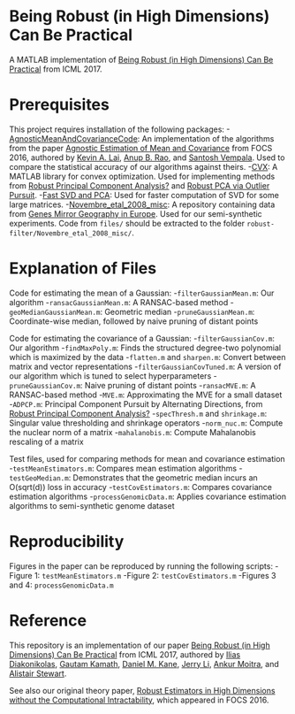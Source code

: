 # Being Robust (in High Dimensions) Can Be Practical
A MATLAB implementation of [Being Robust (in High Dimensions) Can Be Practical](https://arxiv.org/abs/1703.00893) from ICML 2017.

Prerequisites 
===
This project requires installation of the following packages:
-[AgnosticMeanAndCovarianceCode](https://github.com/kal2000/AgnosticMeanAndCovarianceCode): An implementation of the algorithms from the paper [Agnostic Estimation of Mean and Covariance](https://arxiv.org/abs/1604.06968) from FOCS 2016, authored by [Kevin A. Lai](https://www.cc.gatech.edu/~klai9/), [Anup B. Rao](https://sites.google.com/site/anupraob/), and [Santosh Vempala](https://www.cc.gatech.edu/~vempala/). Used to compare the statistical accuracy of our algorithms against theirs.
-[CVX](http://cvxr.com/cvx/): A MATLAB library for convex optimization. Used for implementing methods from [Robust Principal Component Analysis?](https://dl.acm.org/citation.cfm?id=1970395) and [Robust PCA via Outlier Pursuit](https://arxiv.org/abs/1010.4237).
-[Fast SVD and PCA](https://www.mathworks.com/matlabcentral/fileexchange/47132-fast-svd-and-pca): Used for faster computation of SVD for some large matrices.
-[Novembre_etal_2008_misc](https://github.com/NovembreLab/Novembre_etal_2008_misc): A repository containing data from [Genes Mirror Geography in Europe](https://www.nature.com/articles/nature07331). Used for our semi-synthetic experiments. Code from `files/` should be extracted to the folder `robust-filter/Novembre_etal_2008_misc/`.

Explanation of Files
===
Code for estimating the mean of a Gaussian:
-`filterGaussianMean.m`: Our algorithm
-`ransacGaussianMean.m`: A RANSAC-based method
-`geoMedianGaussianMean.m`: Geometric median
-`pruneGaussianMean.m`: Coordinate-wise median, followed by naive pruning of distant points

Code for estimating the covariance of a Gaussian:
-`filterGaussianCov.m`: Our algorithm
    -`findMaxPoly.m`: Finds the structured degree-two polynomial which is maximized by the data
    -`flatten.m` and `sharpen.m`: Convert between matrix and vector representations
-`filterGaussianCovTuned.m`: A version of our algorithm which is tuned to select hyperparameters 
-`pruneGaussianCov.m`: Naive pruning of distant points
-`ransacMVE.m`: A RANSAC-based method
    -`MVE.m`: Approximating the MVE for a small dataset
-`ADPCP.m`: Principal Component Pursuit by Alternating Directions, from [Robust Principal Component Analysis?](https://dl.acm.org/citation.cfm?id=1970395)
    -`specThresh.m` and `shrinkage.m`: Singular value thresholding and shrinkage operators
    -`norm_nuc.m`: Compute the nuclear norm of a matrix
-`mahalanobis.m`: Compute Mahalanobis rescaling of a matrix

Test files, used for comparing methods for mean and covariance estimation
-`testMeanEstimators.m`: Compares mean estimation algorithms
-`testGeoMedian.m`: Demonstrates that the geometric median incurs an O(sqrt(d)) loss in accuracy
-`testCovEstimators.m`: Compares covariance estimation algorithms
-`processGenomicData.m`: Applies covariance estimation algorithms to semi-synthetic genome dataset

Reproducibility
===
Figures in the paper can be reproduced by running the following scripts:
-Figure 1: `testMeanEstimators.m`
-Figure 2: `testCovEstimators.m`
-Figures 3 and 4: `processGenomicData.m`

Reference
===
This repository is an implementation of our paper [Being Robust (in High Dimensions) Can Be Practical](https://arxiv.org/abs/1703.00893) from ICML 2017, authored by [Ilias Diakonikolas](http://www.iliasdiakonikolas.org/), [Gautam Kamath](http://www.gautamkamath.com/), [Daniel M. Kane](https://cseweb.ucsd.edu/~dakane/), [Jerry Li](http://www.mit.edu/~jerryzli/), [Ankur Moitra](http://people.csail.mit.edu/moitra/), and [Alistair Stewart](http://www.alistair-stewart.com/).

See also our original theory paper, [Robust Estimators in High Dimensions without the Computational Intractability](https://arxiv.org/abs/1604.06443), which appeared in FOCS 2016.
